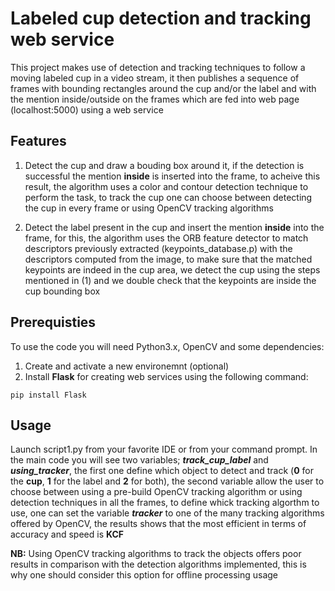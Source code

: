# Labeled cup detection and tracking web service
This project makes use of detection and tracking techniques to follow a moving labeled cup in a video stream, 
it then publishes a sequence of frames with bounding rectangles around the cup and/or the label and with the mention inside/outside on the frames which are fed into web page (localhost:5000) using a web service

## Features 
1. Detect the cup and draw a bouding box around it, if the detection is successful the mention **inside** is inserted into the frame, to acheive this result, the algorithm uses a color and contour detection technique to perform the task, to track the cup one can choose between detecting the cup in every frame or using OpenCV tracking algorithms

2. Detect the label present in the cup and insert the mention **inside** into the frame, for this,  the algorithm uses the ORB feature detector to match descriptors previously extracted (keypoints_database.p) with the descriptors computed from the image, to make sure that the matched keypoints are indeed in the cup area, we detect the cup using the steps mentioned in (1) and we double check that the keypoints are inside the cup bounding box 

## Prerequisties 
To use the code you will need Python3.x,  OpenCV and some dependencies:
1. Create and activate a new environemnt (optional)
2. Install **Flask** for creating web services using the following command:
```
pip install Flask
``` 
## Usage
Launch script1.py from your favorite IDE or from your command prompt. In the main code you will see two variables; 
**_track_cup_label_** and **_using_tracker_**, the first one define which object to detect and track
(**0** for the **cup**, **1** for the label and **2** for both), the second variable allow the user to choose between 
using a pre-build OpenCV tracking algorithm or using detection techniques in all the frames, to define whick tracking algorthm to use, one can set the variable **_tracker_** to one of the many tracking algorithms offered by OpenCV, the results shows that the most efficient in terms of accuracy and speed is **KCF**

**NB:** Using OpenCV tracking algorithms to track the objects offers poor results in comparison with the detection algorithms implemented, this is why one should consider this option for offline processing usage 
